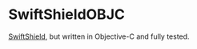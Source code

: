 # SwiftShieldOBJC

[SwiftShield](https://github.com/rockbruno/swiftshield), but written in Objective-C and fully tested.
